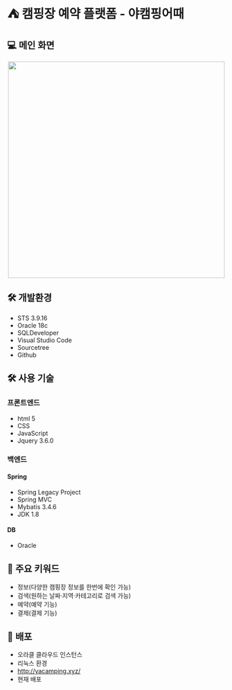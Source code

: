 <h1> ⛺ 캠핑장 예약 플랫폼 - 야캠핑어때 </h1>

## 💻 메인 화면
<p align="center">
<img src="https://user-images.githubusercontent.com/48745104/184782843-e685b83d-0d24-4c10-a21c-76552865b3f8.png" width="500px">
</p>

## 🛠️ 개발환경
- STS 3.9.16
- Oracle 18c
- SQLDeveloper
- Visual Studio Code
- Sourcetree
- Github

## 🛠️ 사용 기술
### 프론트엔드
- html 5
- CSS
- JavaScript
- Jquery 3.6.0

### 백엔드

#### Spring
- Spring Legacy Project
- Spring MVC
- Mybatis 3.4.6
- JDK 1.8

#### DB
- Oracle

## 📝 주요 키워드
- 정보(다양한 캠핑장 정보를 한번에 확인 가능)
- 검색(원하는 날짜·지역·카테고리로 검색 가능)
- 예약(예약 기능)
- 결제(결제 기능)

## 👀 배포
- 오라클 클라우드 인스턴스
- 리눅스 환경
- http://yacamping.xyz/
- 현재 배포 

